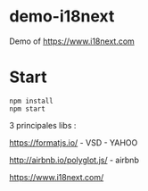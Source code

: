 # demo-i18next
Demo of https://www.i18next.com

# Start

```
npm install
npm start
```

3 principales libs :

https://formatjs.io/ - VSD - YAHOO

http://airbnb.io/polyglot.js/ - airbnb

https://www.i18next.com/
